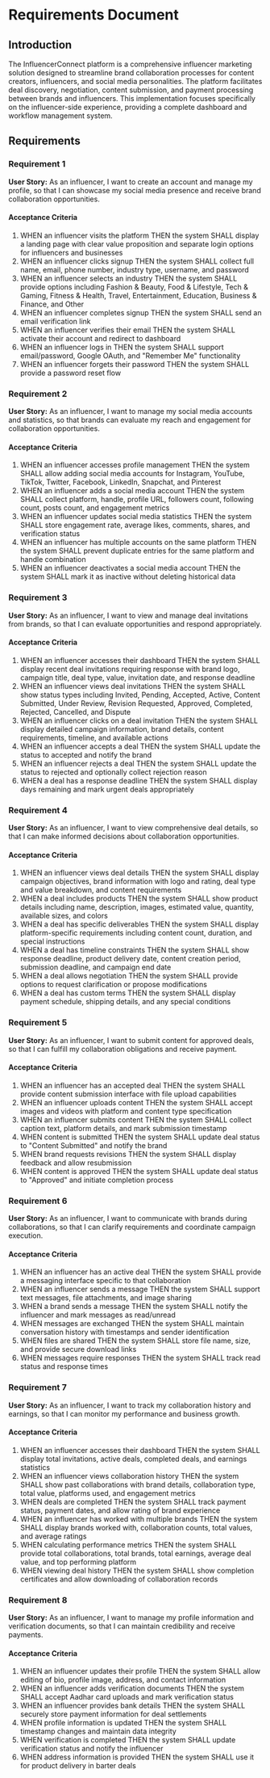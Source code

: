# Requirements Document

## Introduction

The InfluencerConnect platform is a comprehensive influencer marketing solution designed to streamline brand collaboration processes for content creators, influencers, and social media personalities. The platform facilitates deal discovery, negotiation, content submission, and payment processing between brands and influencers. This implementation focuses specifically on the influencer-side experience, providing a complete dashboard and workflow management system.

## Requirements

### Requirement 1

**User Story:** As an influencer, I want to create an account and manage my profile, so that I can showcase my social media presence and receive brand collaboration opportunities.

#### Acceptance Criteria

1. WHEN an influencer visits the platform THEN the system SHALL display a landing page with clear value proposition and separate login options for influencers and businesses
2. WHEN an influencer clicks signup THEN the system SHALL collect full name, email, phone number, industry type, username, and password
3. WHEN an influencer selects an industry THEN the system SHALL provide options including Fashion & Beauty, Food & Lifestyle, Tech & Gaming, Fitness & Health, Travel, Entertainment, Education, Business & Finance, and Other
4. WHEN an influencer completes signup THEN the system SHALL send an email verification link
5. WHEN an influencer verifies their email THEN the system SHALL activate their account and redirect to dashboard
6. WHEN an influencer logs in THEN the system SHALL support email/password, Google OAuth, and "Remember Me" functionality
7. WHEN an influencer forgets their password THEN the system SHALL provide a password reset flow

### Requirement 2

**User Story:** As an influencer, I want to manage my social media accounts and statistics, so that brands can evaluate my reach and engagement for collaboration opportunities.

#### Acceptance Criteria

1. WHEN an influencer accesses profile management THEN the system SHALL allow adding social media accounts for Instagram, YouTube, TikTok, Twitter, Facebook, LinkedIn, Snapchat, and Pinterest
2. WHEN an influencer adds a social media account THEN the system SHALL collect platform, handle, profile URL, followers count, following count, posts count, and engagement metrics
3. WHEN an influencer updates social media statistics THEN the system SHALL store engagement rate, average likes, comments, shares, and verification status
4. WHEN an influencer has multiple accounts on the same platform THEN the system SHALL prevent duplicate entries for the same platform and handle combination
5. WHEN an influencer deactivates a social media account THEN the system SHALL mark it as inactive without deleting historical data

### Requirement 3

**User Story:** As an influencer, I want to view and manage deal invitations from brands, so that I can evaluate opportunities and respond appropriately.

#### Acceptance Criteria

1. WHEN an influencer accesses their dashboard THEN the system SHALL display recent deal invitations requiring response with brand logo, campaign title, deal type, value, invitation date, and response deadline
2. WHEN an influencer views deal invitations THEN the system SHALL show status types including Invited, Pending, Accepted, Active, Content Submitted, Under Review, Revision Requested, Approved, Completed, Rejected, Cancelled, and Dispute
3. WHEN an influencer clicks on a deal invitation THEN the system SHALL display detailed campaign information, brand details, content requirements, timeline, and available actions
4. WHEN an influencer accepts a deal THEN the system SHALL update the status to accepted and notify the brand
5. WHEN an influencer rejects a deal THEN the system SHALL update the status to rejected and optionally collect rejection reason
6. WHEN a deal has a response deadline THEN the system SHALL display days remaining and mark urgent deals appropriately

### Requirement 4

**User Story:** As an influencer, I want to view comprehensive deal details, so that I can make informed decisions about collaboration opportunities.

#### Acceptance Criteria

1. WHEN an influencer views deal details THEN the system SHALL display campaign objectives, brand information with logo and rating, deal type and value breakdown, and content requirements
2. WHEN a deal includes products THEN the system SHALL show product details including name, description, images, estimated value, quantity, available sizes, and colors
3. WHEN a deal has specific deliverables THEN the system SHALL display platform-specific requirements including content count, duration, and special instructions
4. WHEN a deal has timeline constraints THEN the system SHALL show response deadline, product delivery date, content creation period, submission deadline, and campaign end date
5. WHEN a deal allows negotiation THEN the system SHALL provide options to request clarification or propose modifications
6. WHEN a deal has custom terms THEN the system SHALL display payment schedule, shipping details, and any special conditions

### Requirement 5

**User Story:** As an influencer, I want to submit content for approved deals, so that I can fulfill my collaboration obligations and receive payment.

#### Acceptance Criteria

1. WHEN an influencer has an accepted deal THEN the system SHALL provide content submission interface with file upload capabilities
2. WHEN an influencer uploads content THEN the system SHALL accept images and videos with platform and content type specification
3. WHEN an influencer submits content THEN the system SHALL collect caption text, platform details, and mark submission timestamp
4. WHEN content is submitted THEN the system SHALL update deal status to "Content Submitted" and notify the brand
5. WHEN brand requests revisions THEN the system SHALL display feedback and allow resubmission
6. WHEN content is approved THEN the system SHALL update deal status to "Approved" and initiate completion process

### Requirement 6

**User Story:** As an influencer, I want to communicate with brands during collaborations, so that I can clarify requirements and coordinate campaign execution.

#### Acceptance Criteria

1. WHEN an influencer has an active deal THEN the system SHALL provide a messaging interface specific to that collaboration
2. WHEN an influencer sends a message THEN the system SHALL support text messages, file attachments, and image sharing
3. WHEN a brand sends a message THEN the system SHALL notify the influencer and mark messages as read/unread
4. WHEN messages are exchanged THEN the system SHALL maintain conversation history with timestamps and sender identification
5. WHEN files are shared THEN the system SHALL store file name, size, and provide secure download links
6. WHEN messages require responses THEN the system SHALL track read status and response times

### Requirement 7

**User Story:** As an influencer, I want to track my collaboration history and earnings, so that I can monitor my performance and business growth.

#### Acceptance Criteria

1. WHEN an influencer accesses their dashboard THEN the system SHALL display total invitations, active deals, completed deals, and earnings statistics
2. WHEN an influencer views collaboration history THEN the system SHALL show past collaborations with brand details, collaboration type, total value, platforms used, and engagement metrics
3. WHEN deals are completed THEN the system SHALL track payment status, payment dates, and allow rating of brand experience
4. WHEN an influencer has worked with multiple brands THEN the system SHALL display brands worked with, collaboration counts, total values, and average ratings
5. WHEN calculating performance metrics THEN the system SHALL provide total collaborations, total brands, total earnings, average deal value, and top performing platform
6. WHEN viewing deal history THEN the system SHALL show completion certificates and allow downloading of collaboration records

### Requirement 8

**User Story:** As an influencer, I want to manage my profile information and verification documents, so that I can maintain credibility and receive payments.

#### Acceptance Criteria

1. WHEN an influencer updates their profile THEN the system SHALL allow editing of bio, profile image, address, and contact information
2. WHEN an influencer adds verification documents THEN the system SHALL accept Aadhar card uploads and mark verification status
3. WHEN an influencer provides bank details THEN the system SHALL securely store payment information for deal settlements
4. WHEN profile information is updated THEN the system SHALL timestamp changes and maintain data integrity
5. WHEN verification is completed THEN the system SHALL update verification status and notify the influencer
6. WHEN address information is provided THEN the system SHALL use it for product delivery in barter deals